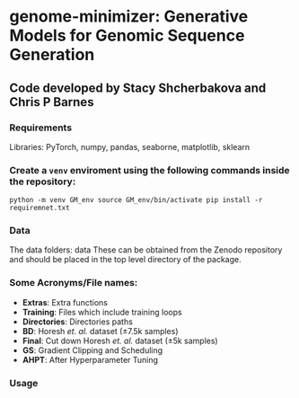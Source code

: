 # genome-minimizer: Generative Models for Genomic Sequence Generation 

## Code developed by Stacy Shcherbakova and Chris P Barnes

### Requirements
Libraries:
PyTorch, numpy, pandas, seaborne, matplotlib, sklearn

### Create a `venv` enviroment using the following commands inside the repository:
`
python -m venv GM_env
source GM_env/bin/activate
pip install -r requiremnet.txt
`

### Data
The data folders: data
These can be obtained from the Zenodo repository and should be placed in the top level directory of the package.

### Some Acronyms/File names:
- **Extras**: Extra functions
- **Training**: Files which include training loops
- **Directories**: Directories paths
- **BD**: Horesh _et. al._ dataset (±7.5k samples)
- **Final**: Cut down Horesh _et. al._ dataset (±5k samples)
- **GS**: Gradient Clipping and Scheduling
- **AHPT**: After Hyperparameter Tuning

### Usage


